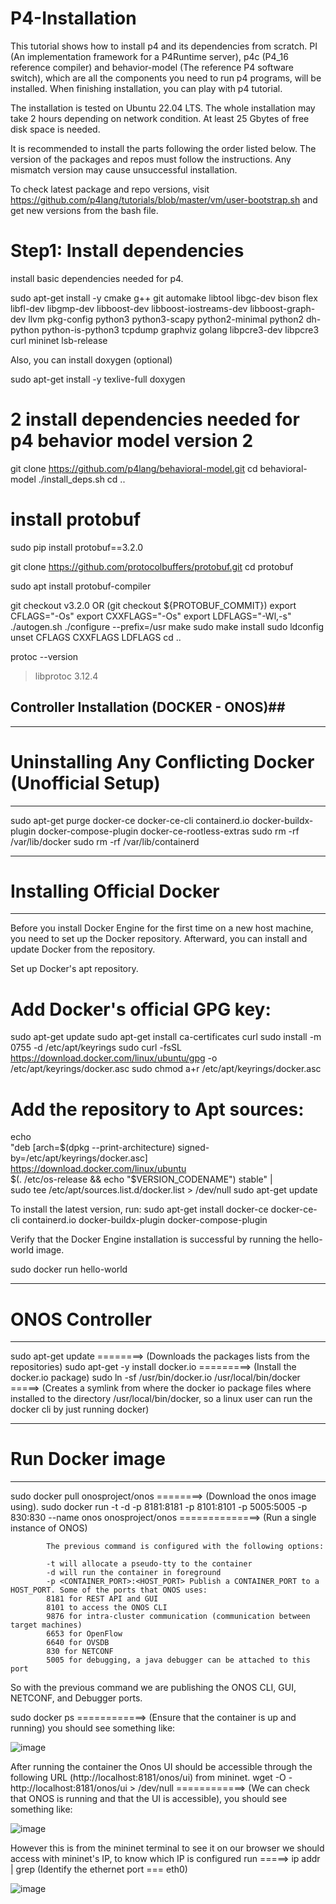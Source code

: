 # P4-Installation

This tutorial shows how to install p4 and its dependencies from scratch. PI (An implementation framework for a P4Runtime server), p4c (P4_16 reference compiler) and behavior-model (The reference P4 software switch), which are all the components you need to run p4 programs, will be installed. When finishing installation, you can play with p4 tutorial.

The installation is tested on Ubuntu 22.04 LTS. The whole installation may take 2 hours depending on network condition. At least 25 Gbytes of free disk space is needed.

It is recommended to install the parts following the order listed below. The version of the packages and repos must follow the instructions. Any mismatch version may cause unsuccessful installation.

To check latest package and repo versions, visit https://github.com/p4lang/tutorials/blob/master/vm/user-bootstrap.sh and get new versions from the bash file.

# Step1: Install dependencies
install basic dependencies needed for p4.

sudo apt-get install -y cmake g++ git automake libtool libgc-dev bison flex libfl-dev libgmp-dev libboost-dev libboost-iostreams-dev libboost-graph-dev llvm pkg-config python3 python3-scapy python2-minimal python2 dh-python python-is-python3 tcpdump graphviz golang libpcre3-dev libpcre3 curl mininet lsb-release


Also, you can install doxygen (optional)

sudo apt-get install -y texlive-full doxygen


# 2 install dependencies needed for p4 behavior model version 2

git clone https://github.com/p4lang/behavioral-model.git
cd behavioral-model
./install_deps.sh
cd ..

# install protobuf

sudo pip install protobuf==3.2.0

git clone https://github.com/protocolbuffers/protobuf.git
cd protobuf

sudo apt  install protobuf-compiler 

git checkout v3.2.0 OR (git checkout ${PROTOBUF_COMMIT})
export CFLAGS="-Os"
export CXXFLAGS="-Os"
export LDFLAGS="-Wl,-s"
./autogen.sh
./configure --prefix=/usr
make
sudo make install
sudo ldconfig
unset CFLAGS CXXFLAGS LDFLAGS
cd ..

protoc --version
> libprotoc 3.12.4


## Controller Installation (DOCKER - ONOS)##


*********************************************************************************************
# Uninstalling Any Conflicting Docker (Unofficial Setup)
*********************************************************************************************
sudo apt-get purge docker-ce docker-ce-cli containerd.io docker-buildx-plugin docker-compose-plugin docker-ce-rootless-extras
sudo rm -rf /var/lib/docker
sudo rm -rf /var/lib/containerd

*********************************************************************************************
# Installing Official Docker
*********************************************************************************************
Before you install Docker Engine for the first time on a new host machine, you need to set up the Docker repository. Afterward, you can install and update Docker from the repository.

Set up Docker's apt repository.

# Add Docker's official GPG key:
sudo apt-get update
sudo apt-get install ca-certificates curl
sudo install -m 0755 -d /etc/apt/keyrings
sudo curl -fsSL https://download.docker.com/linux/ubuntu/gpg -o /etc/apt/keyrings/docker.asc
sudo chmod a+r /etc/apt/keyrings/docker.asc

# Add the repository to Apt sources:
echo \
  "deb [arch=$(dpkg --print-architecture) signed-by=/etc/apt/keyrings/docker.asc] https://download.docker.com/linux/ubuntu \
  $(. /etc/os-release && echo "$VERSION_CODENAME") stable" | \
  sudo tee /etc/apt/sources.list.d/docker.list > /dev/null
sudo apt-get update

To install the latest version, run:
sudo apt-get install docker-ce docker-ce-cli containerd.io docker-buildx-plugin docker-compose-plugin

Verify that the Docker Engine installation is successful by running the hello-world image.

sudo docker run hello-world


*********************************************************************************************
# ONOS Controller
*********************************************************************************************
sudo apt-get update   ========>  (Downloads the packages lists from the repositories)
sudo apt-get -y install docker.io   =========> (Install the docker.io package)
sudo ln -sf /usr/bin/docker.io /usr/local/bin/docker   =====> (Creates a symlink from where the docker io package files where installed to the directory /usr/local/bin/docker, so a linux user can run the docker cli by just running docker)


*********************************************************************************************
# Run Docker image
*********************************************************************************************
sudo docker pull onosproject/onos ========> (Download the onos image using).
sudo docker run -t -d -p 8181:8181 -p 8101:8101 -p 5005:5005 -p 830:830 --name onos onosproject/onos  ==============> (Run a single instance of ONOS)

            The previous command is configured with the following options:
            
            -t will allocate a pseudo-tty to the container
            -d will run the container in foreground
            -p <CONTAINER_PORT>:<HOST_PORT> Publish a CONTAINER_PORT to a HOST_PORT. Some of the ports that ONOS uses:
            8181 for REST API and GUI
            8101 to access the ONOS CLI
            9876 for intra-cluster communication (communication between target machines)
            6653 for OpenFlow
            6640 for OVSDB
            830 for NETCONF
            5005 for debugging, a java debugger can be attached to this port
So with the previous command we are publishing the ONOS CLI, GUI, NETCONF, and Debugger ports.

sudo docker ps  ============> (Ensure that the container is up and running) you should see something like:

![image](https://github.com/RSARPONG/P4-Controller-Installation/assets/36456236/935398f8-2553-41a9-90a3-ff73649be768)

After running the container the Onos UI should be accessible through the following URL (http://localhost:8181/onos/ui) from mininet. 
wget -O - http://localhost:8181/onos/ui > /dev/null   ============> (We can check that ONOS is running and that the UI is accessible), you should see something like:

![image](https://github.com/RSARPONG/P4-Controller-Installation/assets/36456236/99bb8742-eeef-40e2-88fd-725d72a231bb)

However this is from the mininet terminal to see it on our browser we should access with mininet's IP, to know which IP is configured run =====> ip addr | grep (Identify the ethernet port === eth0)

![image](https://github.com/RSARPONG/P4-Controller-Installation/assets/36456236/fd13ccd2-37b9-4336-96d0-e8fef3a18337)



